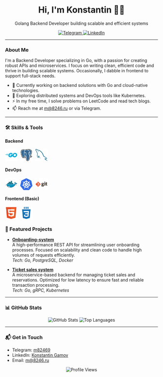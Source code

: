 <div align="center">
  <h1>Hi, I'm Konstantin 👨‍💻</h1>
  <p>Golang Backend Developer building scalable and efficient systems</p>
</div>

<div align="center">
  <a href="https://t.me/m82469" target="_blank">
    <img src="https://img.shields.io/badge/Telegram-2CA5E0?style=for-the-badge&logo=telegram&logoColor=white" alt="Telegram"/>
  </a>
  <a href="https://www.linkedin.com/in/konstantin-gamov-40bb57348/" target="_blank">
    <img src="https://img.shields.io/badge/LinkedIn-0077B5?style=for-the-badge&logo=linkedin&logoColor=white" alt="LinkedIn"/>
  </a>
</div>

---

### About Me
I'm a Backend Developer specializing in Go, with a passion for creating robust APIs and microservices. I focus on writing clean, efficient code and thrive in building scalable systems. Occasionally, I dabble in frontend to support full-stack needs.

- 🔧 Currently working on backend solutions with Go and cloud-native technologies.
- 🌱 Exploring distributed systems and DevOps tools like Kubernetes.
- ⚡ In my free time, I solve problems on LeetCode and read tech blogs.
- 📫 Reach me at m@8246.ru or via Telegram.

---

### 🛠️ Skills & Tools

#### Backend
<div style="display: flex; gap: 10px;">
<img src="https://github.com/devicons/devicon/blob/master/icons/go/go-original-wordmark.svg" title="Go" alt="Go" width="40" height="40"/>
<img src="https://github.com/devicons/devicon/blob/master/icons/postgresql/postgresql-original.svg" title="PostgreSQL" alt="PostgreSQL" width="40" height="40"/>
<img src="https://github.com/devicons/devicon/blob/master/icons/mysql/mysql-original.svg" title="MySQL" alt="MySQL" width="40" height="40"/>
</div>

#### DevOps
<div style="display: flex; gap: 10px;">
<img src="https://github.com/devicons/devicon/blob/master/icons/docker/docker-original.svg" title="Docker" alt="Docker" width="40" height="40"/>
<img src="https://github.com/devicons/devicon/blob/master/icons/kubernetes/kubernetes-plain.svg" title="Kubernetes" alt="Kubernetes" width="40" height="40"/>
<img src="https://github.com/devicons/devicon/blob/master/icons/git/git-original-wordmark.svg" title="Git" alt="Git" width="40" height="40"/>
</div>

#### Frontend (Basic)
<div style="display: flex; gap: 10px;">
<img src="https://github.com/devicons/devicon/blob/master/icons/html5/html5-original.svg" title="HTML5" alt="HTML" width="40" height="40"/>
<img src="https://github.com/devicons/devicon/blob/master/icons/css3/css3-plain-wordmark.svg" title="CSS3" alt="CSS" width="40" height="40"/>
</div>

### 🚀 Featured Projects
- **[Onboarding-system](https://github.com/1ssk/project)**  
  A high-performance REST API for streamlining user onboarding processes. Focused on scalability and clean code to handle high volumes of requests efficiently.  
  _Tech: Go, PostgreSQL, Docker_

- **[Ticket sales system](https://github.com/1ssk/project)**  
  A microservice-based backend for managing ticket sales and reservations. Optimized for low latency to ensure fast and reliable transaction processing.  
  _Tech: Go, gRPC, Kubernetes_
---

### 📊 GitHub Stats
<div align="center">
  <img src="https://github-readme-stats.vercel.app/api?username=1ssk&show_icons=true&theme=radical" alt="GitHub Stats"/>
  <img src="https://github-readme-stats.vercel.app/api/top-langs/?username=1ssk&layout=compact&theme=radical" alt="Top Languages"/>
</div>

---

### 📬 Get in Touch
- Telegram: [m82469](https://t.me/m82469)
- LinkedIn: [Konstantin Gamov](https://www.linkedin.com/in/konstantin-gamov-40bb57348/)
- Email: m@8246.ru

<div align="center">
  <img src="https://komarev.com/ghpvc/?username=1ssk&style=flat-square&color=blue" alt="Profile Views"/>
</div>
